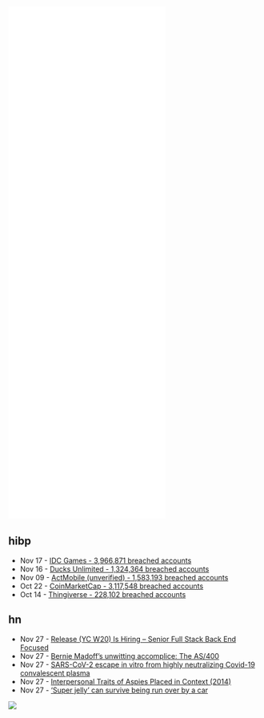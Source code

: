 ![Metrics](https://raw.githubusercontent.com/phixion/phixion/master/metrics.svg)

## hibp

<!--
for https://github.com/phixion/phixion/blob/main/.github/workflows/feeds.yml
-->
<!--START_SECTION:haveibeenpwnd-->
- Nov 17 - [IDC Games - 3,966,871 breached accounts](https://haveibeenpwned.com/PwnedWebsites#IDCGames)
- Nov 16 - [Ducks Unlimited - 1,324,364 breached accounts](https://haveibeenpwned.com/PwnedWebsites#DucksUnlimited)
- Nov 09 - [ActMobile (unverified) - 1,583,193 breached accounts](https://haveibeenpwned.com/PwnedWebsites#ActMobile)
- Oct 22 - [CoinMarketCap - 3,117,548 breached accounts](https://haveibeenpwned.com/PwnedWebsites#CoinMarketCap)
- Oct 14 - [Thingiverse - 228,102 breached accounts](https://haveibeenpwned.com/PwnedWebsites#Thingiverse)
<!--END_SECTION:haveibeenpwnd-->

## hn

<!--
for https://github.com/phixion/phixion/blob/main/.github/workflows/feeds.yml
-->
<!--START_SECTION:hn-->
- Nov 27 - [Release (YC W20) Is Hiring – Senior Full Stack Back End Focused](https://www.workatastartup.com/jobs/41565)
- Nov 27 - [Bernie Madoff’s unwitting accomplice: The AS/400](https://web.archive.org/web/20170127061933/http://itknowledgeexchange.techtarget.com/IT-watch-blog/bernie-madoffs-unwitting-accomplice-the-as400/)
- Nov 27 - [SARS-CoV-2 escape in vitro from highly neutralizing Covid-19 convalescent plasma](https://www.biorxiv.org/content/10.1101/2020.12.28.424451v1)
- Nov 27 - [Interpersonal Traits of Aspies Placed in Context (2014)](https://gist.github.com/stared/00ce50e95f9bcecc8965feb04650c19d)
- Nov 27 - [‘Super jelly’ can survive being run over by a car](https://www.cam.ac.uk/research/news/super-jelly-can-survive-being-run-over-by-a-car)
<!--END_SECTION:hn-->

<!--
for https://yhype.me
-->
![](https://hit.yhype.me/github/profile?user_id=13013670)
